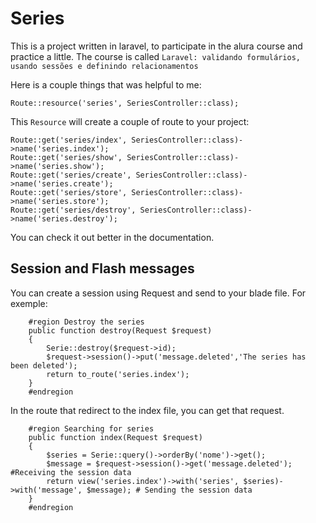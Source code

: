 # Series

This is a project written in laravel, to participate in the alura course and practice a little. The course is called `Laravel: validando formulários, usando sessões e definindo relacionamentos`

Here is a couple things that was helpful to me:

`Route::resource('series', SeriesController::class);`

This `Resource` will create a couple of route to your project:

`Route::get('series/index', SeriesController::class)->name('series.index');`<br>
`Route::get('series/show', SeriesController::class)->name('series.show');`<br>
`Route::get('series/create', SeriesController::class)->name('series.create');`<br>
`Route::get('series/store', SeriesController::class)->name('series.store');`<br>
`Route::get('series/destroy', SeriesController::class)->name('series.destroy');`<br>

You can check it out better in the documentation.

## Session and Flash messages

You can create a session using Request and send to your blade file. For exemple:

```shell
    #region Destroy the series
    public function destroy(Request $request)
    {
        Serie::destroy($request->id);
        $request->session()->put('message.deleted','The series has been deleted');
        return to_route('series.index');
    }
    #endregion
```

In the route that redirect to the index file, you can get that request.

```shell
    #region Searching for series
    public function index(Request $request)
    {
        $series = Serie::query()->orderBy('nome')->get();
        $message = $request->session()->get('message.deleted'); #Receiving the session data
        return view('series.index')->with('series', $series)->with('message', $message); # Sending the session data
    }
    #endregion
```
